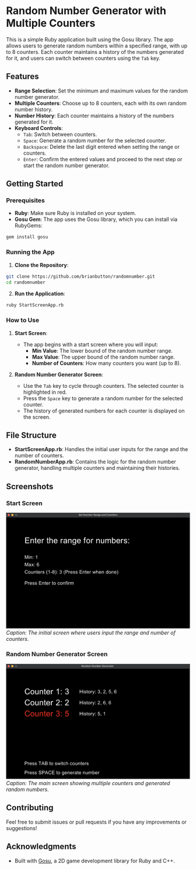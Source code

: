 
# Random Number Generator with Multiple Counters

This is a simple Ruby application built using the Gosu library. The app allows users to generate random numbers within a specified range, with up to 8 counters. Each counter maintains a history of the numbers generated for it, and users can switch between counters using the `Tab` key.

## Features

- **Range Selection**: Set the minimum and maximum values for the random number generator.
- **Multiple Counters**: Choose up to 8 counters, each with its own random number history.
- **Number History**: Each counter maintains a history of the numbers generated for it.
- **Keyboard Controls**: 
  - `Tab`: Switch between counters.
  - `Space`: Generate a random number for the selected counter.
  - `Backspace`: Delete the last digit entered when setting the range or counters.
  - `Enter`: Confirm the entered values and proceed to the next step or start the random number generator.

## Getting Started

### Prerequisites

- **Ruby**: Make sure Ruby is installed on your system.
- **Gosu Gem**: The app uses the Gosu library, which you can install via RubyGems:

```bash
gem install gosu
```

### Running the App

1. **Clone the Repository**:

```bash
git clone https://github.com/brianbutton/randomnumber.git
cd randomnumber
```

2. **Run the Application**:

```bash
ruby StartScreenApp.rb
```

### How to Use

1. **Start Screen**:
   - The app begins with a start screen where you will input:
     - **Min Value**: The lower bound of the random number range.
     - **Max Value**: The upper bound of the random number range.
     - **Number of Counters**: How many counters you want (up to 8).

2. **Random Number Generator Screen**:
   - Use the `Tab` key to cycle through counters. The selected counter is highlighted in red.
   - Press the `Space` key to generate a random number for the selected counter.
   - The history of generated numbers for each counter is displayed on the screen.

## File Structure

- **StartScreenApp.rb**: Handles the initial user inputs for the range and the number of counters.
- **RandomNumberApp.rb**: Contains the logic for the random number generator, handling multiple counters and maintaining their histories.

## Screenshots

### Start Screen
![Start Screen](screenshots/start_screen.png)
*Caption: The initial screen where users input the range and number of counters.*

### Random Number Generator Screen
![Random Number Generator](screenshots/random_screen.png)
*Caption: The main screen showing multiple counters and generated random numbers.*

## Contributing

Feel free to submit issues or pull requests if you have any improvements or suggestions!

## Acknowledgments

- Built with [Gosu](https://www.libgosu.org/), a 2D game development library for Ruby and C++.
